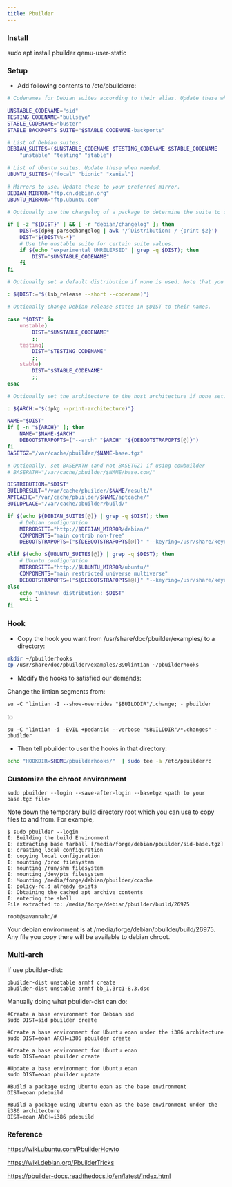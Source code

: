 ```yaml
---
title: Pbuilder
---
```


### Install

sudo apt install pbuilder qemu-user-static

### Setup

- Add following contents to /etc/pbuilderrc:

```bash
# Codenames for Debian suites according to their alias. Update these when needed.

UNSTABLE_CODENAME="sid"
TESTING_CODENAME="bullseye"
STABLE_CODENAME="buster"
STABLE_BACKPORTS_SUITE="$STABLE_CODENAME-backports"

# List of Debian suites.
DEBIAN_SUITES=($UNSTABLE_CODENAME $TESTING_CODENAME $STABLE_CODENAME
    "unstable" "testing" "stable")

# List of Ubuntu suites. Update these when needed.
UBUNTU_SUITES=("focal" "bionic" "xenial")

# Mirrors to use. Update these to your preferred mirror.
DEBIAN_MIRROR="ftp.cn.debian.org"
UBUNTU_MIRROR="ftp.ubuntu.com"

# Optionally use the changelog of a package to determine the suite to use if none set.

if [ -z "${DIST}" ] && [ -r "debian/changelog" ]; then
    DIST=$(dpkg-parsechangelog | awk '/^Distribution: / {print $2}')
    DIST="${DIST%%-*}"
    # Use the unstable suite for certain suite values.
    if $(echo "experimental UNRELEASED" | grep -q $DIST); then
        DIST="$UNSTABLE_CODENAME"
    fi
fi

# Optionally set a default distribution if none is used. Note that you can set your own default (i.e. ${DIST:="unstable"}).

: ${DIST:="$(lsb_release --short --codename)"}

# Optionally change Debian release states in $DIST to their names.

case "$DIST" in
    unstable)
        DIST="$UNSTABLE_CODENAME"
        ;;
    testing)
        DIST="$TESTING_CODENAME"
        ;;
    stable)
        DIST="$STABLE_CODENAME"
        ;;
esac

# Optionally set the architecture to the host architecture if none set. Note that you can set your own default (i.e. ${ARCH:="i386"}).

: ${ARCH:="$(dpkg --print-architecture)"}

NAME="$DIST"
if [ -n "${ARCH}" ]; then
    NAME="$NAME-$ARCH"
    DEBOOTSTRAPOPTS=("--arch" "$ARCH" "${DEBOOTSTRAPOPTS[@]}")
fi
BASETGZ="/var/cache/pbuilder/$NAME-base.tgz"

# Optionally, set BASEPATH (and not BASETGZ) if using cowbuilder
# BASEPATH="/var/cache/pbuilder/$NAME/base.cow/"

DISTRIBUTION="$DIST"
BUILDRESULT="/var/cache/pbuilder/$NAME/result/"
APTCACHE="/var/cache/pbuilder/$NAME/aptcache/"
BUILDPLACE="/var/cache/pbuilder/build/"

if $(echo ${DEBIAN_SUITES[@]} | grep -q $DIST); then
    # Debian configuration
    MIRRORSITE="http://$DEBIAN_MIRROR/debian/"
    COMPONENTS="main contrib non-free"
    DEBOOTSTRAPOPTS=("${DEBOOTSTRAPOPTS[@]}" "--keyring=/usr/share/keyrings/debian-archive-keyring.gpg")

elif $(echo ${UBUNTU_SUITES[@]} | grep -q $DIST); then
    # Ubuntu configuration
    MIRRORSITE="http://$UBUNTU_MIRROR/ubuntu/"
    COMPONENTS="main restricted universe multiverse"
    DEBOOTSTRAPOPTS=("${DEBOOTSTRAPOPTS[@]}" "--keyring=/usr/share/keyrings/ubuntu-archive-keyring.gpg")
else
    echo "Unknown distribution: $DIST"
    exit 1
fi
```



### Hook

- Copy the hook you want from /usr/share/doc/pbuilder/examples/ to a directory:

```bash
mkdir ~/pbuilderhooks
cp /usr/share/doc/pbuilder/examples/B90lintian ~/pbuilderhooks
```

- Modify the hooks to satisfied our demands:

Change the lintian segments from:

`su -C "lintian -I --show-overrides "$BUILDDIR"/.change; - pbuilder`

to

`su -C "lintian -i -EvIL +pedantic --verbose "$BUILDDIR"/*.changes" - pbuilder`

- Then tell pbuilder to user the hooks in that directory:

```bash
echo "HOOKDIR=$HOME/pbuilderhooks/"  | sudo tee -a /etc/pbuilderrc
```



### Customize the chroot environment

```
sudo pbuilder --login --save-after-login --basetgz <path to your base.tgz file>
```

 

Note down the temporary build directory root which you can use to copy files to and from. For example,  

```
$ sudo pbuilder --login
I: Building the build Environment
I: extracting base tarball [/media/forge/debian/pbuilder/sid-base.tgz]
I: creating local configuration
I: copying local configuration
I: mounting /proc filesystem
I: mounting /run/shm filesystem
I: mounting /dev/pts filesystem
I: Mounting /media/forge/debian/pbuilder/ccache
I: policy-rc.d already exists
I: Obtaining the cached apt archive contents
I: entering the shell
File extracted to: /media/forge/debian/pbuilder/build/26975

root@savannah:/# 
```

Your  debian environment is at /media/forge/debian/pbuilder/build/26975. Any  file you copy there will be available to debian chroot.  



### Multi-arch

If use pbuilder-dist:

```shell
pbuilder-dist unstable armhf create
pbuilder-dist unstable armhf bb_1.3rc1-8.3.dsc
```

Manually doing what pbuilder-dist can do:

```shell
#Create a base environment for Debian sid
sudo DIST=sid pbuilder create

#Create a base environment for Ubuntu eoan under the i386 architecture
sudo DIST=eoan ARCH=i386 pbuilder create

#Create a base environment for Ubuntu eoan
sudo DIST=eoan pbuilder create

#Update a base environment for Ubuntu eoan
sudo DIST=eoan pbuilder update

#Build a package using Ubuntu eoan as the base environment
DIST=eoan pdebuild

#Build a package using Ubuntu eoan as the base environment under the i386 architecture
DIST=eoan ARCH=i386 pdebuild
```



### Reference

https://wiki.ubuntu.com/PbuilderHowto

https://wiki.debian.org/PbuilderTricks

https://pbuilder-docs.readthedocs.io/en/latest/index.html
